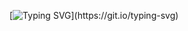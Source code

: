 [![Typing SVG](https://readme-typing-svg.demolab.com/?lines=Hello+I+am+new+game+developer!)](https://git.io/typing-svg)
<!---
W1ndles/W1ndles is a ✨ special ✨ repository because its `README.md` (this file) appears on your GitHub profile.
You can click the Preview link to take a look at your changes.
--->
